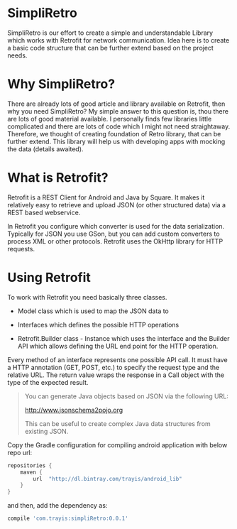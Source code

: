 # SimpliRetro
SimpliRetro is our effort to create a simple and understandable Library which works with Retrofit for network communication. Idea here is to create a basic code structure 
that can be further extend based on the project needs.

# Why SimpliRetro?
There are already lots of good article and library available on Retrofit, then why you need SimpliRetro?
My simple answer to this question is, thou there are lots of good material available. I personally finds few libraries little complicated and there are lots of code which I might not need straightaway.
Therefore, we thought of creating foundation of Retro library, that can be further extend.
This library will help us with developing apps with mocking the data (details awaited).

# What is Retrofit?
Retrofit is a REST Client for Android and Java by Square. It makes it relatively easy to retrieve and upload JSON (or other structured data) via a REST based webservice.

In Retrofit you configure which converter is used for the data serialization. Typically for JSON you use GSon, but you can add custom converters to process XML or other protocols. Retrofit uses the OkHttp library for HTTP requests.

# Using Retrofit
To work with Retrofit you need basically three classes.

- Model class which is used to map the JSON data to

- Interfaces which defines the possible HTTP operations

- Retrofit.Builder class - Instance which uses the interface and the Builder API which allows defining the URL end point for the HTTP operation.

Every method of an interface represents one possible API call. It must have a HTTP annotation (GET, POST, etc.) to specify the request type and the relative URL. The return value wraps the response in a Call object with the type of the expected result.

> You can generate Java objects based on JSON via the following URL:
> 
> http://www.jsonschema2pojo.org
> 
> This can be useful to create complex Java data structures from existing JSON.

Copy the Gradle configuration for compiling android application with below repo url:

```gradle
repositories {
    maven {
        url  "http://dl.bintray.com/trayis/android_lib" 
    }
}
```

and then, add the dependency as: 

```gradle
compile 'com.trayis:simpliRetro:0.0.1'
```